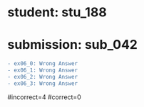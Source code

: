 # student: stu_188
# submission: sub_042

```diff
- ex06_0: Wrong Answer
- ex06_1: Wrong Answer
- ex06_2: Wrong Answer
- ex06_3: Wrong Answer
```
#incorrect=4
#correct=0
